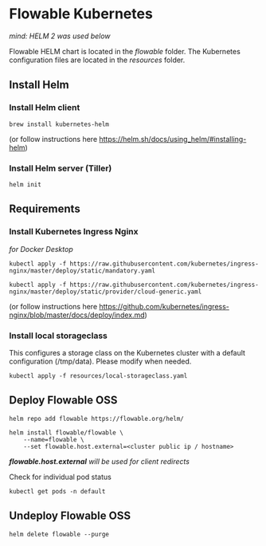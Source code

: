 # Flowable Kubernetes

*mind: HELM 2 was used below*

Flowable HELM chart is located in the *flowable* folder. 
The Kubernetes configuration files are located in the *resources* folder.

## Install Helm

### Install Helm client

```console
brew install kubernetes-helm
```

(or follow instructions here https://helm.sh/docs/using_helm/#installing-helm)

### Install Helm server (Tiller)

```console
helm init
```

## Requirements

### Install Kubernetes Ingress Nginx

*for Docker Desktop*

```console
kubectl apply -f https://raw.githubusercontent.com/kubernetes/ingress-nginx/master/deploy/static/mandatory.yaml
```

```console
kubectl apply -f https://raw.githubusercontent.com/kubernetes/ingress-nginx/master/deploy/static/provider/cloud-generic.yaml
```

(or follow instructions here https://github.com/kubernetes/ingress-nginx/blob/master/docs/deploy/index.md)

### Install local storageclass

This configures a storage class on the Kubernetes cluster with a default configuration (/tmp/data). Please modify when needed.

```console
kubectl apply -f resources/local-storageclass.yaml
```

## Deploy Flowable OSS

```console
helm repo add flowable https://flowable.org/helm/
```
```console
helm install flowable/flowable \
    --name=flowable \
    --set flowable.host.external=<cluster public ip / hostname>
```

***flowable.host.external** will be used for client redirects*  

Check for individual pod status

```console
kubectl get pods -n default
```

## Undeploy Flowable OSS

```console
helm delete flowable --purge
```